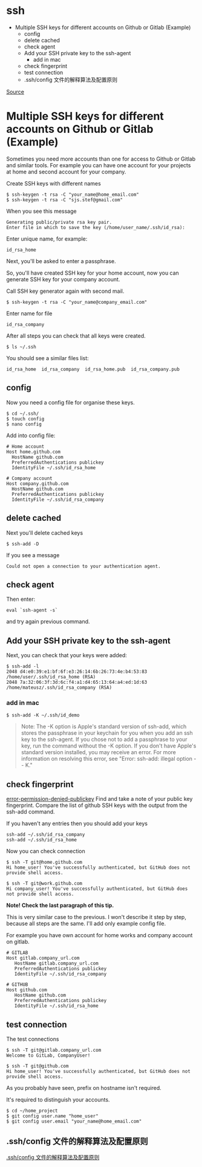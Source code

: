 # ssh

<!-- MarkdownTOC -->

- Multiple SSH keys for different accounts on Github or Gitlab \(Example\)
    - config
    - delete cached
    - check agent
    - Add your SSH private key to the ssh-agent
        - add in mac
    - check fingerprint
    - test connection
    - .ssh/config 文件的解释算法及配置原则

<!-- /MarkdownTOC -->


[Source](https://coderwall.com/p/7smjkq/multiple-ssh-keys-for-different-accounts-on-github-or-gitlab "Permalink to Multiple SSH keys for different accounts on Github or Gitlab (Example)")

# Multiple SSH keys for different accounts on Github or Gitlab (Example)

Sometimes you need more accounts than one for access to Github or Gitlab and similar tools. For example you can have one account for your projects at home and second account for your company.

Create SSH keys with different names


    $ ssh-keygen -t rsa -C "your_name@home_email.com"
    $ ssh-keygen -t rsa -C "sjs.stef@gmail.com"

When you see this message


    Generating public/private rsa key pair.
    Enter file in which to save the key (/home/user_name/.ssh/id_rsa):

Enter unique name, for example:


    id_rsa_home

Next, you'll be asked to enter a passphrase.

So, you'll have created SSH key for your home account, now you can generate SSH key for your company account.

Call SSH key generator again with second mail.


    $ ssh-keygen -t rsa -C "your_name@company_email.com"

Enter name for file


    id_rsa_company

After all steps you can check that all keys were created.


    $ ls ~/.ssh

You should see a similar files list:


    id_rsa_home  id_rsa_company  id_rsa_home.pub  id_rsa_company.pub


## config
Now you need a config file for organise these keys.


    $ cd ~/.ssh/
    $ touch config
    $ nano config

Add into config file:


    # Home account
    Host home.github.com
      HostName github.com
      PreferredAuthentications publickey
      IdentityFile ~/.ssh/id_rsa_home

    # Company account
    Host company.github.com
      HostName github.com
      PreferredAuthentications publickey
      IdentityFile ~/.ssh/id_rsa_company


## delete cached
Next you'll delete cached keys


    $ ssh-add -D

If you see a message


    Could not open a connection to your authentication agent.

## check agent
Then enter:


    eval `ssh-agent -s`

and try again previous command.

## Add your SSH private key to the ssh-agent
Next, you can check that your keys were added:


    $ ssh-add -l
    2048 d4:e0:39:e1:bf:6f:e3:26:14:6b:26:73:4e:b4:53:83 /home/user/.ssh/id_rsa_home (RSA)
    2048 7a:32:06:3f:3d:6c:f4:a1:d4:65:13:64:a4:ed:1d:63 /home/mateusz/.ssh/id_rsa_company (RSA)

### add in mac
    $ ssh-add -K ~/.ssh/id_demo
> Note: The -K option is Apple's standard version of ssh-add, which stores the passphrase in your keychain for you when you add an ssh key to the ssh-agent. If you chose not to add a passphrase to your key, run the command without the -K option.
> If you don't have Apple's standard version installed, you may receive an error. For more information on resolving this error, see "Error: ssh-add: illegal option -- K."

## check fingerprint
[error-permission-denied-publickey](https://docs.github.com/en/github/authenticating-to-github/error-permission-denied-publickey)
Find and take a note of your public key fingerprint. Compare the list of github SSH keys with the output from the ssh-add command.

If you haven't any entries then you should add your keys


    ssh-add ~/.ssh/id_rsa_company
    ssh-add ~/.ssh/id_rsa_home

Now you can check connection


    $ ssh -T git@home.github.com
    Hi home_user! You've successfully authenticated, but GitHub does not provide shell access.

    $ ssh -T git@work.github.com
    Hi company_user! You've successfully authenticated, but GitHub does not provide shell access.

**Note! Check the last paragraph of this tip.**

This is very similar case to the previous. I won't describe it step by step, because all steps are the same. I'll add only example config file.

For example you have own account for home works and company account on gitlab.


    # GITLAB
    Host gitlab.company_url.com
       HostName gitlab.company_url.com
       PreferredAuthentications publickey
       IdentityFile ~/.ssh/id_rsa_company

    # GITHUB
    Host github.com
       HostName github.com
       PreferredAuthentications publickey
       IdentityFile ~/.ssh/id_rsa_home

## test connection
The test connections


    $ ssh -T git@gitlab.company_url.com
    Welcome to GitLab, CompanyUser!

    $ ssh -T git@github.com
    Hi home_user! You've successfully authenticated, but GitHub does not provide shell access.

As you probably have seen, prefix on hostname isn't required.

It's required to distinguish your accounts.


    $ cd ~/home_project
    $ git config user.name "home_user"
    $ git config user.email "your_name@home_email.com"

## .ssh/config 文件的解释算法及配置原则
[.ssh/config 文件的解释算法及配置原则](https://www.cnblogs.com/xjshi/p/9146296.html)

